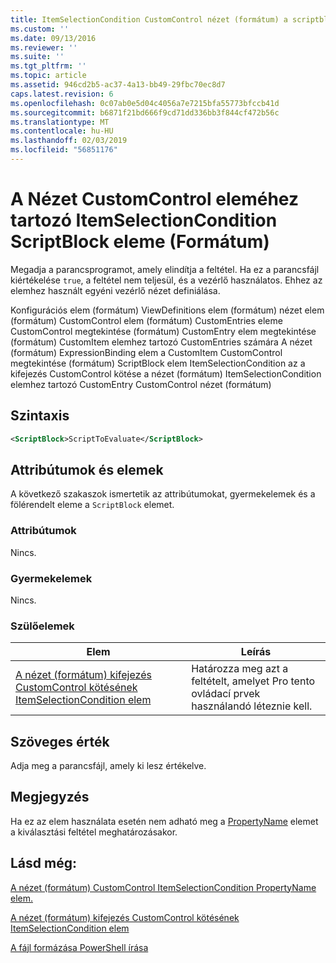 ```yaml
---
title: ItemSelectionCondition CustomControl nézet (formátum) a scriptblock kulcsszót eleme |} A Microsoft Docs
ms.custom: ''
ms.date: 09/13/2016
ms.reviewer: ''
ms.suite: ''
ms.tgt_pltfrm: ''
ms.topic: article
ms.assetid: 946cd2b5-ac37-4a13-bb49-29fbc70ec8d7
caps.latest.revision: 6
ms.openlocfilehash: 0c07ab0e5d04c4056a7e7215bfa55773bfccb41d
ms.sourcegitcommit: b6871f21bd666f9cd71dd336bb3f844cf472b56c
ms.translationtype: MT
ms.contentlocale: hu-HU
ms.lasthandoff: 02/03/2019
ms.locfileid: "56851176"
---
```

# <a name="scriptblock-element-for-itemselectioncondition-for-customcontrol-for-view-format"></a>A Nézet CustomControl eleméhez tartozó ItemSelectionCondition ScriptBlock eleme (Formátum)

Megadja a parancsprogramot, amely elindítja a feltétel. Ha ez a parancsfájl kiértékelése `true`, a feltétel nem teljesül, és a vezérlő használatos. Ehhez az elemhez használt egyéni vezérlő nézet definiálása.

Konfigurációs elem (formátum) ViewDefinitions elem (formátum) nézet elem (formátum) CustomControl elem (formátum) CustomEntries eleme CustomControl megtekintése (formátum) CustomEntry elem megtekintése (formátum) CustomItem elemhez tartozó CustomEntries számára A nézet (formátum) ExpressionBinding elem a CustomItem CustomControl megtekintése (formátum) ScriptBlock elem ItemSelectionCondition az a kifejezés CustomControl kötése a nézet (formátum) ItemSelectionCondition elemhez tartozó CustomEntry CustomControl nézet (formátum)

## <a name="syntax"></a>Szintaxis

```xml
<ScriptBlock>ScriptToEvaluate</ScriptBlock>
```

## <a name="attributes-and-elements"></a>Attribútumok és elemek

A következő szakaszok ismertetik az attribútumokat, gyermekelemek és a fölérendelt eleme a `ScriptBlock` elemet.

### <a name="attributes"></a>Attribútumok

Nincs.

### <a name="child-elements"></a>Gyermekelemek

Nincs.

### <a name="parent-elements"></a>Szülőelemek

|Elem|Leírás|
|-------------|-----------------|
|[A nézet (formátum) kifejezés CustomControl kötésének ItemSelectionCondition elem](./itemselectioncondition-element-for-expressionbinding-for-customcontrol-format.md)|Határozza meg azt a feltételt, amelyet Pro tento ovládací prvek használandó léteznie kell.|

## <a name="text-value"></a>Szöveges érték

Adja meg a parancsfájl, amely ki lesz értékelve.

## <a name="remarks"></a>Megjegyzés

Ha ez az elem használata esetén nem adható meg a [PropertyName](./propertyname-element-for-itemselectioncondition-for-customcontrol-for-view-format.md) elemet a kiválasztási feltétel meghatározásakor.

## <a name="see-also"></a>Lásd még:

[A nézet (formátum) CustomControl ItemSelectionCondition PropertyName elem.](./propertyname-element-for-itemselectioncondition-for-customcontrol-for-view-format.md)

[A nézet (formátum) kifejezés CustomControl kötésének ItemSelectionCondition elem](./itemselectioncondition-element-for-expressionbinding-for-customcontrol-format.md)

[A fájl formázása PowerShell írása](./writing-a-powershell-formatting-file.md)
